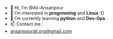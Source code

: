 - 👋 Hi, I’m @Ali-Ansaripour
- 👀 I’m interested in **progrmming** and **Linux** :D
- 🌱 I’m currently learning **python** and **Dev-Ops** .
- 📫 Contact me : 
- ansaripourali.org@gmail.com

<!---
Ali-Ansaripour/Ali-Ansaripour is a ✨ special ✨ repository because its `README.md` (this file) appears on your GitHub profile.
You can click the Preview link to take a look at your changes.
--->
